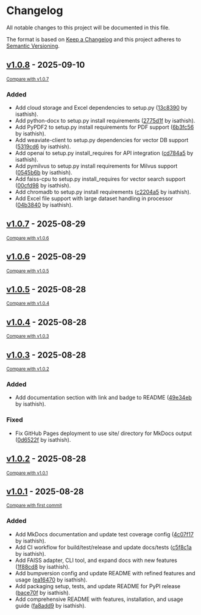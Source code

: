 # Changelog

All notable changes to this project will be documented in this file.

The format is based on [Keep a Changelog](http://keepachangelog.com/en/1.0.0/)
and this project adheres to [Semantic Versioning](http://semver.org/spec/v2.0.0.html).

<!-- insertion marker -->
## [v1.0.8](https://github.com/isathish/embeddingframework/releases/tag/v1.0.8) - 2025-09-10

<small>[Compare with v1.0.7](https://github.com/isathish/embeddingframework/compare/v1.0.7...v1.0.8)</small>

### Added

- Add cloud storage and Excel dependencies to setup.py ([13c8390](https://github.com/isathish/embeddingframework/commit/13c8390ce1ae394fba6064ae8980a75cb393c663) by isathish).
- Add python-docx to setup.py install requirements ([2775d1f](https://github.com/isathish/embeddingframework/commit/2775d1f1d80e8ba1df2fb7d1b8f309c3f4f5c232) by isathish).
- Add PyPDF2 to setup.py install requirements for PDF support ([6b3fc56](https://github.com/isathish/embeddingframework/commit/6b3fc56775918d6bb047f2f008ca685dce46ccca) by isathish).
- Add weaviate-client to setup.py dependencies for vector DB support ([5319cd6](https://github.com/isathish/embeddingframework/commit/5319cd64484998179b1c00bc5cf93e2bd20d89a9) by isathish).
- Add openai to setup.py install_requires for API integration ([cd784a5](https://github.com/isathish/embeddingframework/commit/cd784a5e33bdd3f605f3d34025f11078e3b9673d) by isathish).
- Add pymilvus to setup.py install requirements for Milvus support ([0545b6b](https://github.com/isathish/embeddingframework/commit/0545b6be47d252168f69f63396ccb34bc327b6d0) by isathish).
- Add faiss-cpu to setup.py install_requires for vector search support ([00cfd98](https://github.com/isathish/embeddingframework/commit/00cfd98ea19acdb486a62970c20bdd572ecd0cf8) by isathish).
- Add chromadb to setup.py install requirements ([c2204a5](https://github.com/isathish/embeddingframework/commit/c2204a509da65a878d5ab4ad282112c25b22fe69) by isathish).
- Add Excel file support with large dataset handling in processor ([04b3840](https://github.com/isathish/embeddingframework/commit/04b38402f1ced17fbcff85fdaac545a43b697205) by isathish).

## [v1.0.7](https://github.com/isathish/embeddingframework/releases/tag/v1.0.7) - 2025-08-29

<small>[Compare with v1.0.6](https://github.com/isathish/embeddingframework/compare/v1.0.6...v1.0.7)</small>

## [v1.0.6](https://github.com/isathish/embeddingframework/releases/tag/v1.0.6) - 2025-08-29

<small>[Compare with v1.0.5](https://github.com/isathish/embeddingframework/compare/v1.0.5...v1.0.6)</small>

## [v1.0.5](https://github.com/isathish/embeddingframework/releases/tag/v1.0.5) - 2025-08-28

<small>[Compare with v1.0.4](https://github.com/isathish/embeddingframework/compare/v1.0.4...v1.0.5)</small>

## [v1.0.4](https://github.com/isathish/embeddingframework/releases/tag/v1.0.4) - 2025-08-28

<small>[Compare with v1.0.3](https://github.com/isathish/embeddingframework/compare/v1.0.3...v1.0.4)</small>

## [v1.0.3](https://github.com/isathish/embeddingframework/releases/tag/v1.0.3) - 2025-08-28

<small>[Compare with v1.0.2](https://github.com/isathish/embeddingframework/compare/v1.0.2...v1.0.3)</small>

### Added

- Add documentation section with link and badge to README ([49e34eb](https://github.com/isathish/embeddingframework/commit/49e34eb2d2f542d45b57d642397f3fb0a53adba6) by isathish).

### Fixed

- Fix GitHub Pages deployment to use site/ directory for MkDocs output ([0d6522f](https://github.com/isathish/embeddingframework/commit/0d6522fd760bc09289cc8ca2c70bcebcf4e9786d) by isathish).

## [v1.0.2](https://github.com/isathish/embeddingframework/releases/tag/v1.0.2) - 2025-08-28

<small>[Compare with v1.0.1](https://github.com/isathish/embeddingframework/compare/v1.0.1...v1.0.2)</small>

## [v1.0.1](https://github.com/isathish/embeddingframework/releases/tag/v1.0.1) - 2025-08-28

<small>[Compare with first commit](https://github.com/isathish/embeddingframework/compare/d93827b6de1b8c30e720994311c8cc5726f8ce21...v1.0.1)</small>

### Added

- Add MkDocs documentation and update test coverage config ([4c07f17](https://github.com/isathish/embeddingframework/commit/4c07f17cac2096d12e85e6c6182fe7694554f764) by isathish).
- Add CI workflow for build/test/release and update docs/tests ([c5f8c1a](https://github.com/isathish/embeddingframework/commit/c5f8c1ad78e236fa85d1f06a7d0330b227ba320c) by isathish).
- Add FAISS adapter, CLI tool, and expand docs with new features ([1f88cd8](https://github.com/isathish/embeddingframework/commit/1f88cd85c22b79509ef750ebe16b4291a9044b14) by isathish).
- Add bumpversion config and update README with refined features and usage ([ea16470](https://github.com/isathish/embeddingframework/commit/ea1647084cb08b512de44ccab26b79d1a2d73032) by isathish).
- Add packaging setup, tests, and update README for PyPI release ([bace70f](https://github.com/isathish/embeddingframework/commit/bace70f2735a042636f99f2f3d38749d9c701207) by isathish).
- Add comprehensive README with features, installation, and usage guide ([fa8add9](https://github.com/isathish/embeddingframework/commit/fa8add9e88f511a0f00c1411dd29947be5ee7b5b) by isathish).

